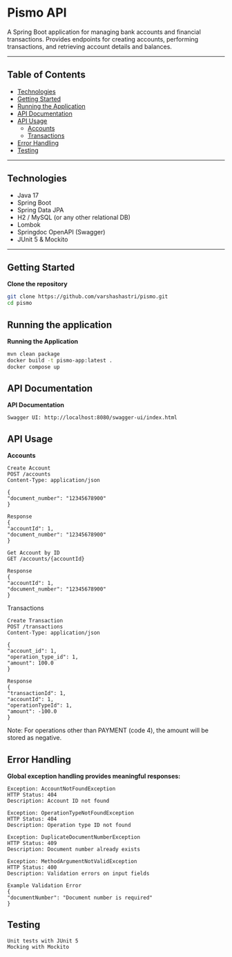 # Pismo API

A Spring Boot application for managing bank accounts and financial transactions. Provides endpoints for creating accounts, performing transactions, and retrieving account details and balances.

---

## Table of Contents

- [Technologies](#technologies)
- [Getting Started](#getting-started)
- [Running the Application](#running-the-application)
- [API Documentation](#api-documentation)
- [API Usage](#api-usage)
    - [Accounts](#accounts)
    - [Transactions](#transactions)
- [Error Handling](#error-handling)
- [Testing](#testing)

---

## Technologies

- Java 17
- Spring Boot
- Spring Data JPA
- H2 / MySQL (or any other relational DB)
- Lombok
- Springdoc OpenAPI (Swagger)
- JUnit 5 & Mockito

---

## Getting Started

**Clone the repository**
```bash
git clone https://github.com/varshashastri/pismo.git
cd pismo
```
## Running the application

**Running the Application**
```bash
mvn clean package
docker build -t pismo-app:latest .
docker compose up
```

## API Documentation

**API Documentation**
```
Swagger UI: http://localhost:8080/swagger-ui/index.html
```

## API Usage

**Accounts**
```
Create Account
POST /accounts
Content-Type: application/json

{
"document_number": "12345678900"
}

Response
{
"accountId": 1,
"document_number": "12345678900"
}

Get Account by ID
GET /accounts/{accountId}

Response
{
"accountId": 1,
"document_number": "12345678900"
}
```
Transactions
```
Create Transaction
POST /transactions
Content-Type: application/json

{
"account_id": 1,
"operation_type_id": 1,
"amount": 100.0
}

Response
{
"transactionId": 1,
"accountId": 1,
"operationTypeId": 1,
"amount": -100.0
}
```
Note: For operations other than PAYMENT (code 4), the amount will be stored as negative.

## Error Handling

**Global exception handling provides meaningful responses:**
```
Exception: AccountNotFoundException
HTTP Status: 404
Description: Account ID not found

Exception: OperationTypeNotFoundException
HTTP Status: 404
Description: Operation type ID not found

Exception: DuplicateDocumentNumberException
HTTP Status: 409
Description: Document number already exists

Exception: MethodArgumentNotValidException
HTTP Status: 400
Description: Validation errors on input fields

Example Validation Error
{
"documentNumber": "Document number is required"
}
```
## Testing
```
Unit tests with JUnit 5
Mocking with Mockito
```

